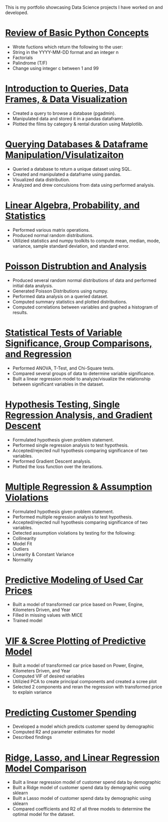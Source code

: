 This is my portfolio showcasing Data Science projects I have worked on and developed.

# [Review of Basic Python Concepts](https://github.com/NedimHodzic1/Nedim_Portfolio/tree/main/Project%201:%20Review%20of%20Basic%20Python%20Concepts)
* Wrote fuctions which return the following to the user:
* String in the YYYY-MM-DD format and an integer n
* Factorials
* Palindrome (T/F)
* Change using integer c between 1 and 99

# [Introduction to Queries, Data Frames, & Data Visualization](https://github.com/NedimHodzic1/Nedim_Portfolio/tree/main/Project%202:%20Introduction%20to%20Queries%2C%20Data%20frames%2C%20%26%20Data%20Visualization)
* Created a query to browse a database (pgadmin).
* Manipulated data and stored it in a pandas dataframe.
* Plotted the films by category & rental duration using Matplotlib.

# [Querying Databases & Dataframe Manipulation/Visulatizaiton](https://github.com/NedimHodzic1/Nedim_Portfolio/tree/main/Project%203:%20Querying%20Databases%20%26%20Dataframe%20Manipulation)
* Queried a database to return a unique dataset using SQL.
* Created and manipulated a dataframe using pandas.
* Visualized data distribution.
* Analyzed and drew conculsions from data using performed analysis. 

# [Linear Algebra, Probability, and Statistics](https://github.com/NedimHodzic1/Nedim_Portfolio/tree/main/Project%204:%20Linear%20Algebra%2C%20Probability%2C%20and%20Statistics)
* Performed various matrix operations.
* Produced normal random distributions.
* Utilizied statistics and numpy toolkits to compute mean, median, mode, variance, sample standard deviation, and standard error.

# [Poisson Distrubtion and Analysis](https://github.com/NedimHodzic1/Nedim_Portfolio/tree/main/Project%205:%20Poisson%20Distribution%20and%20Analysis)
* Produced several random normal distributions of data and performed initial data analysis. 
* Generated Poisson Distributions using numpy.
* Performed data analysis on a queried dataset.
* Computed summary statistics and plotted distributions.
* Computed correlations between variables and graphed a histogram of results. 

# [Statistical Tests of Variable Significance, Group Comparisons, and Regression](https://github.com/NedimHodzic1/Nedim_Portfolio/tree/main/Project%206:%20Statistical%20Tests%20of%20Variable%20Significance%2C%20Group%20Comparisons%2C%20and%20Regression)
* Performed ANOVA, T-Test, and Chi-Square tests.
* Compared several groups of data to determine variable significance.
* Built a linear regression model to analyze/visualize the relationship between significant variables in the dataset.

# [Hypothesis Testing, Single Regression Analysis, and Gradient Descent](https://github.com/NedimHodzic1/Nedim_Portfolio/tree/main/Project%207:%20Hypothesis%20Testing%2C%20Single%20Regression%20Analysis%2C%20and%20Gradient%20Descent)
* Formulated hypothesis given problem statement.
* Performed single regression analysis to test hypothesis. 
* Accepted/rejected null hypothesis comparing significance of two variables.
* Performed Gradient Descent analysis.
* Plotted the loss function over the iterations.

# [Multiple Regression & Assumption Violations](https://github.com/NedimHodzic1/Nedim_Portfolio/tree/main/Project%208:%20Multiple%20Regression%20%26%20Assumption%20Violations)
* Formulated hypothesis given problem statement.
* Performed multiple regression analysis to test hypothesis. 
* Accepted/rejected null hypothesis comparing significance of two variables.
* Detected assumption violations by testing for the following:
* Collinearity
* Model Fit
* Outliers
* Linearity & Constant Variance
* Normality

# [Predictive Modeling of Used Car Prices](https://github.com/NedimHodzic1/Nedim_Portfolio/tree/main/Project%209:%20Predictive%20Modeling%20with%20Car%20Prices)
* Built a model of transformed car price based on Power, Engine, Kilometers Driven, and Year
* Filled in missing values with MICE
* Trained model

# [VIF & Scree Plotting of Predictive Model](https://github.com/NedimHodzic1/Nedim_Portfolio/tree/main/Project%2010:%20VIF%20%26%20Scree%20Plotting%20of%20Predictive%20Model)
* Built a model of transformed car price based on Power, Engine, Kilometers Driven, and Year
* Computed VIF of desired variables
* Utilizied PCA to create principal components and created a scree plot
* Selected 2 components and reran the regression with transformed price to explain variance

# [Predicting Customer Spending](https://github.com/NedimHodzic1/Nedim_Portfolio/tree/main/Project%2011:%20Predicting%20Customer%20Spending%20by%20Demographic)
* Developed a model which predicts customer spend by demographic
* Computed R2 and parameter estimates for model
* Described findings

# [Ridge, Lasso, and Linear Regression Model Comparison](https://github.com/NedimHodzic1/Nedim_Portfolio/tree/main/Project%2012:%20Ridge%2C%20Lasso%2C%20and%20Linear%20Regression%20Model%20Comparison)  
* Built a linear regression model of customer spend data by demographic
* Built a Ridge model of customer spend data by demographic using sklearn
* Built a Lasso model of customer spend data by demographic using sklearn
* Compared coefficients and R2 of all three models to determine the optimal model for the dataset.

